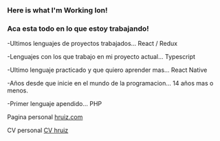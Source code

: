 ### Here is what I'm Working Ion!
### Aca esta todo en lo que estoy trabajando!

-Ultimos lenguajes de proyectos trabajados... React / Redux

-Lenguajes con los que trabajo en mi proyecto actual... Typescript

-Ultimo lenguaje practicado y que quiero aprender mas... React Native

-Años desde que inicie en el mundo de la programacion... 14 años mas o menos.

-Primer lenguaje apendido... PHP


Pagina personal  [hruiz.com](https://hruiz.com)

CV personal [CV hruiz](https:cv.hruiz.com)
